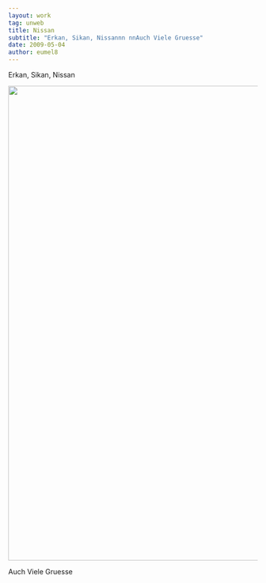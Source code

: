 ```yaml
---
layout: work
tag: unweb
title: Nissan
subtitle: "Erkan, Sikan, Nissannn nnAuch Viele Gruesse"
date: 2009-05-04
author: eumel8
---
```


Erkan, Sikan, Nissan

<div class="image_block"><img src="http://blog.eumelnet.de/blogs/media/blogs/blog/unweb/nissan-web.jpg" alt="" title="" width="1280" height="960" /></div> 

Auch Viele Gruesse
